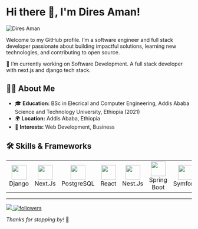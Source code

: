 # Hi there 👋, I'm Dires Aman!

<p align="left"> <img src="https://komarev.com/ghpvc/?username=dires318&label=Profile%20views&color=0e75b6&style=flat" alt="Dires Aman" /> </p>

Welcome to my GitHub profile. I’m a software engineer and full stack developer passionate about building impactful solutions, learning new technologies, and contributing to open source.

🔭 I’m currently working on Software Development. A full stack developer with next.js and django tech stack.


## 👨‍💻 About Me

- 🎓 **Education:** BSc in Elecrical and Computer Engineering, Addis Ababa Science and Technology University, Ethiopia (2021)
- 🌍 **Location:** Addis Ababa, Ethiopia
- 🌱 **Interests:** Web Development, Business

## 🛠️ Skills & Frameworks

<table>
  <tr>
    <td align="center"><img src="https://cdn.jsdelivr.net/gh/devicons/devicon/icons/django/django-plain.svg" width="40" /> <br/>Django</td>
    <td align="center"><img src="https://cdn.jsdelivr.net/gh/devicons/devicon/icons/nextjs/nextjs-original.svg" width="40" /> <br/>Next.Js</td>
    <td align="center"><img src="https://cdn.jsdelivr.net/gh/devicons/devicon/icons/postgresql/postgresql-original.svg" width="40" /> <br/>PostgreSQL</td>
    <td align="center"><img src="https://cdn.jsdelivr.net/gh/devicons/devicon/icons/react/react-original.svg" width="40" /> <br/>React</td>
    <td align="center"><img src="https://cdn.jsdelivr.net/gh/devicons/devicon/icons/nestjs/nestjs-original.svg" width="40" /> <br/>Nest.Js</td>
    <td align="center"><img src="https://cdn.jsdelivr.net/gh/devicons/devicon/icons/spring/spring-original.svg" width="40" /> <br/>Spring Boot</td>
    <td align="center"><img src="https://cdn.jsdelivr.net/gh/devicons/devicon/icons/symfony/symfony-original.svg" width="40" /> <br/>Symfony</td>
    <td align="center"><img src="https://cdn.jsdelivr.net/gh/devicons/devicon/icons/python/python-original.svg" width="40" /> <br/>Python</td>
    <td align="center"><img src="https://cdn.jsdelivr.net/gh/devicons/devicon/icons/typescript/typescript-original.svg" width="40" /> <br/>Typescript</td>
    <td align="center"><img src="https://cdn.jsdelivr.net/gh/devicons/devicon/icons/git/git-original.svg" width="40" /> <br/>Git</td>
    <td align="center"><img src="https://cdn.jsdelivr.net/gh/devicons/devicon/icons/mysql/mysql-original.svg" width="40" /> <br/>MySQL</td>
    <td align="center"><img src="https://cdn.jsdelivr.net/gh/devicons/devicon/icons/docker/docker-original.svg" width="40" /> <br/>Docker</td>
  </tr>
</table>



---

<p>
   <a href="https://www.upwork.com/freelancers/~0161bcf21dc6173783" target="_blank">
       <img src="https://img.shields.io/badge/UpWork-6FDA44?style=for-the-badge&logo=Upwork&logoColor=white"/>   
   </a>
  <a href="https://github.com/dires318">
    <img alt="followers" title="Follow me on GitHub" src="https://img.shields.io/github/followers/dires318?color=236ad3&labelColor=1155ba&style=for-the-badge&logo=github&label=Follow"  target="_blank"/>
  </a>
</p>

_Thanks for stopping by!_ 🚀
